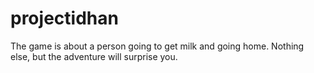# projectidhan

The game is about a person going to get milk and going home. Nothing else, but the adventure will surprise you.
